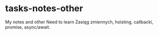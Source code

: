 # tasks-notes-other
My notes and other
Need to learn        Zasięg zmiennych, hoisting, callbacki, promise, async/await.
